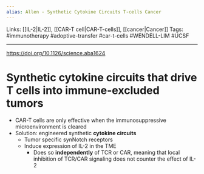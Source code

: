 ```yaml
---
alias: Allen - Synthetic Cytokine Circuits T-cells Cancer
---
```


Links: [[IL-2|IL-2]], [[CAR-T cell|CAR-T-cells]], [[cancer|Cancer]]
Tags: #immunotherapy #adoptive-transfer #car-t-cells #WENDELL-LIM #UCSF

---

https://doi.org/10.1126/science.aba1624

# Synthetic cytokine circuits that drive T cells into immune-excluded tumors

- CAR-T cells are only effective when the immunosuppressive microenvironment is cleared
- Solution: engineered synthetic **cytokine circuits**
	- Tumor specific synNotch receptors
	- Induce expression of IL-2 in the TME
		- Does so **independently** of TCR or CAR, meaning that local inhibition of TCR/CAR signaling does not counter the effect of IL-2
